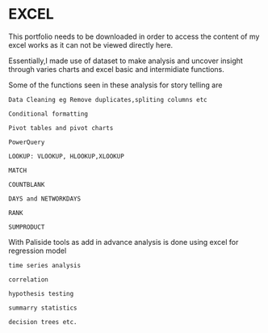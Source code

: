 # EXCEL
This portfolio needs to be downloaded in order to access the content of my excel works as it can not be viewed directly here.

Essentially,I made use of dataset to make analysis and uncover insight through varies charts and excel basic and intermidiate functions.

Some of the functions seen in these analysis for story telling are

    Data Cleaning eg Remove duplicates,spliting columns etc
    
    Conditional formatting
    
    Pivot tables and pivot charts
    
    PowerQuery
    
    LOOKUP: VLOOKUP, HLOOKUP,XLOOKUP
    
    MATCH
    
    COUNTBLANK
    
    DAYS and NETWORKDAYS
    
    RANK
    
    SUMPRODUCT

With Paliside tools as add in advance analysis is done using excel for 
    regression model 

    time series analysis 

    correlation 

    hypothesis testing 

    summarry statistics 

    decision trees etc.
